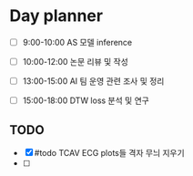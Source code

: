 # Day planner

- [ ] 9:00-10:00 AS 모델 inference
- [ ] 10:00-12:00  논문 리뷰 및 작성
- [ ] 13:00-15:00 AI 팀 운영 관련 조사 및 정리
- [ ] 15:00-18:00 DTW loss 분석 및 연구



## TODO 

- [x] #todo TCAV ECG plots들 격자 무늬 지우기
- [ ] 